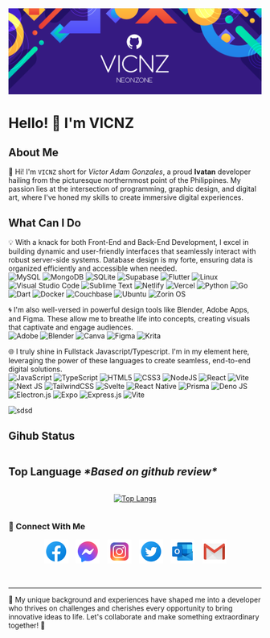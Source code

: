 <div style="display: flex;align-items: center; justify-content: center">
    <img alt="vicnz-banner" src="https://raw.githubusercontent.com/vicnz/vicnz/main/images/banner.png">
</div>


# Hello! 🙋 I'm VICNZ

## About Me
👋 Hi! I'm `VICNZ` short for *Victor Adam Gonzales*, a proud **Ivatan** developer hailing from the picturesque northernmost point of the Philippines. My passion lies at the intersection of programming, graphic design, and digital art, where I've honed my skills to create immersive digital experiences.

## What Can I Do
💡 With a knack for both Front-End and Back-End Development, I excel in building dynamic and user-friendly interfaces that seamlessly interact with robust server-side systems. Database design is my forte, ensuring data is organized efficiently and accessible when needed. <br/>
![MySQL](https://img.shields.io/badge/mysql-%2300f.svg?style=for-the-badge&logo=mysql&logoColor=white)
![MongoDB](https://img.shields.io/badge/MongoDB-%234ea94b.svg?style=for-the-badge&logo=mongodb&logoColor=white)
![SQLite](https://img.shields.io/badge/sqlite-%2307405e.svg?style=for-the-badge&logo=sqlite&logoColor=white)
![Supabase](https://img.shields.io/badge/Supabase-3ECF8E?style=for-the-badge&logo=supabase&logoColor=white)
![Flutter](https://img.shields.io/badge/Flutter-%2302569B.svg?style=for-the-badge&logo=Flutter&logoColor=white)
 ![Linux](https://img.shields.io/badge/Linux-FCC624?style=for-the-badge&logo=linux&logoColor=black)
![Visual Studio Code](https://img.shields.io/badge/Visual%20Studio%20Code-0078d7.svg?style=for-the-badge&logo=visual-studio-code&logoColor=white)
![Sublime Text](https://img.shields.io/badge/sublime_text-%23575757.svg?style=for-the-badge&logo=sublime-text&logoColor=important)
![Netlify](https://img.shields.io/badge/netlify-%23000000.svg?style=for-the-badge&logo=netlify&logoColor=#00C7B7)
![Vercel](https://img.shields.io/badge/vercel-%23000000.svg?style=for-the-badge&logo=vercel&logoColor=white)
![Python](https://img.shields.io/badge/python-3670A0?style=for-the-badge&logo=python&logoColor=ffdd54)
![Go](https://img.shields.io/badge/go-%2300ADD8.svg?style=for-the-badge&logo=go&logoColor=white)
![Dart](https://img.shields.io/badge/dart-%230175C2.svg?style=for-the-badge&logo=dart&logoColor=white)
![Docker](https://img.shields.io/badge/docker-%230db7ed.svg?style=for-the-badge&logo=docker&logoColor=white)
![Couchbase](https://img.shields.io/badge/Couchbase-EA2328?style=for-the-badge&logo=couchbase&logoColor=white)
![Ubuntu](https://img.shields.io/badge/Ubuntu-E95420?style=for-the-badge&logo=ubuntu&logoColor=white)
![Zorin OS](https://img.shields.io/badge/-Zorin%20OS-%2310AAEB?style=for-the-badge&logo=zorin&logoColor=white)

🌀 I'm also well-versed in powerful design tools like Blender, Adobe Apps, and Figma. These allow me to breathe life into concepts, creating visuals that captivate and engage audiences. <br/>
![Adobe](https://img.shields.io/badge/adobe-%23FF0000.svg?style=for-the-badge&logo=adobe&logoColor=white)
![Blender](https://img.shields.io/badge/blender-%23F5792A.svg?style=for-the-badge&logo=blender&logoColor=white)
![Canva](https://img.shields.io/badge/Canva-%2300C4CC.svg?style=for-the-badge&logo=Canva&logoColor=white)
![Figma](https://img.shields.io/badge/figma-%23F24E1E.svg?style=for-the-badge&logo=figma&logoColor=white)
![Krita](https://img.shields.io/badge/Krita-203759?style=for-the-badge&logo=krita&logoColor=EEF37B)

🌐 I truly shine in Fullstack Javascript/Typescript. I'm in my element here, leveraging the power of these languages to create seamless, end-to-end digital solutions. <br/>
![JavaScript](https://img.shields.io/badge/javascript-%23323330.svg?style=for-the-badge&logo=javascript&logoColor=%23F7DF1E)
 ![TypeScript](https://img.shields.io/badge/typescript-%23007ACC.svg?style=for-the-badge&logo=typescript&logoColor=white)
![HTML5](https://img.shields.io/badge/html5-%23E34F26.svg?style=for-the-badge&logo=html5&logoColor=white)
![CSS3](https://img.shields.io/badge/css3-%231572B6.svg?style=for-the-badge&logo=css3&logoColor=white)
![NodeJS](https://img.shields.io/badge/node.js-6DA55F?style=for-the-badge&logo=node.js&logoColor=white)
![React](https://img.shields.io/badge/react-%2320232a.svg?style=for-the-badge&logo=react&logoColor=%2361DAFB)
![Vite](https://img.shields.io/badge/vite-%23646CFF.svg?style=for-the-badge&logo=vite&logoColor=white)
![Next JS](https://img.shields.io/badge/Next-black?style=for-the-badge&logo=next.js&logoColor=white)
![TailwindCSS](https://img.shields.io/badge/tailwindcss-%2338B2AC.svg?style=for-the-badge&logo=tailwind-css&logoColor=white)
![Svelte](https://img.shields.io/badge/svelte-%23f1413d.svg?style=for-the-badge&logo=svelte&logoColor=white)
![React Native](https://img.shields.io/badge/react_native-%2320232a.svg?style=for-the-badge&logo=react&logoColor=%2361DAFB)
![Prisma](https://img.shields.io/badge/Prisma-3982CE?style=for-the-badge&logo=Prisma&logoColor=white)
![Deno JS](https://img.shields.io/badge/deno%20js-000000?style=for-the-badge&logo=deno&logoColor=white)
![Electron.js](https://img.shields.io/badge/Electron-191970?style=for-the-badge&logo=Electron&logoColor=white)
![Expo](https://img.shields.io/badge/expo-1C1E24?style=for-the-badge&logo=expo&logoColor=#D04A37)
![Express.js](https://img.shields.io/badge/express.js-%23404d59.svg?style=for-the-badge&logo=express&logoColor=%2361DAFB)
![Vite](https://img.shields.io/badge/vite-%23646CFF.svg?style=for-the-badge&logo=vite&logoColor=white)


![sdsd](https://flat.badgen.net/static/stars/github/?icon=github)

## Gihub Status
<div style="display: flex;justify-content: center; align-items: center">

</div>

## Top Language *\*Based on github review\**
<div style="display: flex;justify-content: center; align-items: center">

[![Top Langs](https://github-readme-stats.vercel.app/api/top-langs/?username=vicnz&layout=compact)](https://github.com/vicnz)

</div>


### 🤝 Connect With Me
<div style="display: flex; gap: 15px; align-items: center; justify-content: center">
<a href="https://www.facebook.com/N30NZ0N3"><img align="left" src="https://raw.githubusercontent.com/vicnz/vicnz/main/images/facebook.svg" alt="icon | Facebook" width="48px" height="48px"/></a>
<a href="https://m.me/N30NZ0N3"><img align="left" src="https://raw.githubusercontent.com/vicnz/vicnz/main/images/messenger.svg" alt="icon | Messenger" width="48px" height="48px"/></a>
<a href="https://instagram.com/n30nz0n3"><img align="left" src="https://raw.githubusercontent.com/vicnz/vicnz/main/images/instagram.svg" alt="icon | Instagram" width="48px" height="48px"/></a>
<a href="https://x.com/ne0n_z0ne"><img align="left" src="https://raw.githubusercontent.com/vicnz/vicnz/main/images/twitter.svg" alt="icon | Twitter" width="48px" height="48px"/></a>
<a href="mailto:adam.v.gonzales@outlook.com"><img align="left" src="https://raw.githubusercontent.com/vicnz/vicnz/main/images/outlook.svg" alt="icon | Outlook" width="48px" height="48px"/></a>
<a href="mailto:v.adam.gonzales@gmail.com"><img align="left" src="https://raw.githubusercontent.com/vicnz/vicnz/main/images/gmail.svg" alt="icon | Gmail" width="48px" height="48px"/></a>
</div>


<br/>
<br/>


---



🌟 My unique background and experiences have shaped me into a developer who thrives on challenges and cherishes every opportunity to bring innovative ideas to life. Let's collaborate and make something extraordinary together! 🌟
